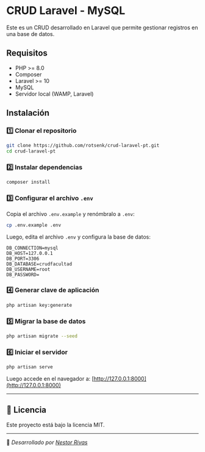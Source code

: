 # CRUD Laravel - MySQL

Este es un CRUD desarrollado en Laravel que permite gestionar registros en una base de datos.

## **Requisitos**
- PHP >= 8.0
- Composer
- Laravel >= 10
- MySQL 
- Servidor local (WAMP, Laravel)

## **Instalación**

### 1️⃣ **Clonar el repositorio**
```bash
git clone https://github.com/rotsenk/crud-laravel-pt.git
cd crud-laravel-pt
```

### 2️⃣ **Instalar dependencias**
```bash
composer install
```

### 3️⃣ **Configurar el archivo `.env`**
Copia el archivo `.env.example` y renómbralo a `.env`:
```bash
cp .env.example .env
```
Luego, edita el archivo `.env` y configura la base de datos:
```env
DB_CONNECTION=mysql
DB_HOST=127.0.0.1
DB_PORT=3306
DB_DATABASE=crudfacultad
DB_USERNAME=root
DB_PASSWORD=
```

### 4️⃣ **Generar clave de aplicación**
```bash
php artisan key:generate
```

### 5️⃣ **Migrar la base de datos**
```bash
php artisan migrate --seed
```

### 6️⃣ **Iniciar el servidor**
```bash
php artisan serve
```
Luego accede en el navegador a: [http://127.0.0.1:8000](http://127.0.0.1:8000)

---

<!-- ## 🖼 **Capturas de pantalla**
_Agrega aquí imágenes de la aplicación en funcionamiento_ -->

## 📝 **Licencia**
Este proyecto está bajo la licencia MIT.

---

🚀 _Desarrollado por [Nestor Rivas](https://github.com/rotsenk)_ 

